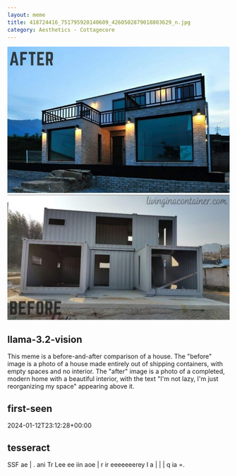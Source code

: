 ```yaml
---
layout: meme
title: 418724416_751795920140609_4260502879018803629_n.jpg
category: Aesthetics - Cottagecore
---
```


<div markdown="0"><a href="418724416_751795920140609_4260502879018803629_n.jpg"><img class="photo" src="418724416_751795920140609_4260502879018803629_n.jpg" /></a>

<h2>llama-3.2-vision</h2>
<p title="Llama-3.2-11B is a really good model that probably gets the visual details right but doesn't understand literary or media references, and often fails to accurately represent the physical arrangement of objects and the implied relationships between the objects.">This meme is a before-and-after comparison of a house. The &quot;before&quot; image is a photo of a house made entirely out of shipping containers, with empty spaces and no interior. The &quot;after&quot; image is a photo of a completed, modern home with a beautiful interior, with the text &quot;I&#x27;m not lazy, I&#x27;m just reorganizing my space&quot; appearing above it.</p>

<h2>first-seen</h2>
<p title="Because Git doesn't preserve file modification times, this metadata file contains the file's modification time when it was added to the library.">2024-01-12T23:12:28+00:00</p>

<h2>tesseract</h2>
<p title="Tesseract is often terrible and just gives a lot of nonsense characters, but it used to be the state of the art, and usually it is better at correctly representing text than llama-3.2-vision-11b.">SSF ae | . ani Tr Lee ee iin aoe | r ir eeeeeeerey I a | | | q ia =.</p>

</div>

